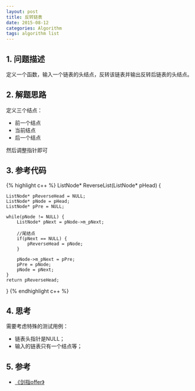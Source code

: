 ```yaml
---
layout: post
title: 反转链表
date: 2015-08-12
categories: Algorithm
tags: algorithm list
---
```


## 1. 问题描述

定义一个函数，输入一个链表的头结点，反转该链表并输出反转后链表的头结点。

## 2. 解题思路

定义三个结点：

- 前一个结点
- 当前结点
- 后一个结点

然后调整指针即可

## 3. 参考代码

{% highlight c++ %}
ListNode* ReverseList(ListNode* pHead) {

	ListNode* pReverseHead = NULL;
	ListNode* pNode = pHead;
	ListNode* pPre = NULL;

	while(pNode != NULL) {
		ListNode* pNext = pNode->m_pNext;

		//尾结点
		if(pNext == NULL) {
			pReverseHead = pNode;
		}

		pNode->m_pNext = pPre;
		pPre = pNode;
		pNode = pNext;
	}
	return pReverseHead;
}
{% endhighlight c++ %}

## 4. 思考

需要考虑特殊的测试用例：

- 链表头指针是NULL；
- 输入的链表只有一个结点等；

## 5. 参考

- [《剑指offer》](http://www.broadview.com.cn/#book/bookdetail/bookDetailAll.jsp?book_id=12c9bc27-a944-11e4-9c0a-005056c00008&isbn=978-7-121-23245-9)